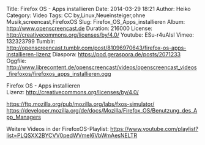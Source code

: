 Title: Firefox OS - Apps installieren
Date: 2014-03-29 18:21
Author: Heiko
Category: Video
Tags: CC by,Linux,Neueinsteiger,ohne Musik,screencast,FirefoxOS
Slug: Firefox_OS_Apps_installieren
Album: http://www.openscreencast.de
Duration: 216000
License: http://creativecommons.org/licenses/by/4.0/
Youtube: ESu-r4uAIsI
Vimeo: 132323799
Tumblr: http://openscreencast.tumblr.com/post/81096970643/firefox-os-apps-installieren-lizenz
Diaspora: https://pod.geraspora.de/posts/2071233
Oggfile: http://www.librecontent.de/openscreencast/videos/openscreencast_videos_firefoxos/firefoxos_apps_installieren.ogg

Firefox OS - Apps installieren  
Lizenz: <http://creativecommons.org/licenses/by/4.0/>  
  
<https://ftp.mozilla.org/pub/mozilla.org/labs/fxos-simulator/>  
<https://developer.mozilla.org/de/docs/Mozilla/Firefox_OS/Benutzung_des_App_Managers>  
  
Weitere Videos in der FirefoxOS-Playlist:
<https://www.youtube.com/playlist?list=PLQSXX2BYCVV0pedWVmeI6VbWmAesNELTR>  
  

